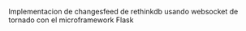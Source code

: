 Implementacion de changesfeed de rethinkdb usando websocket
de tornado con el microframework Flask


